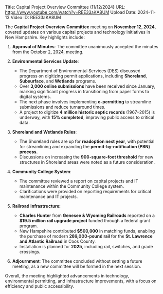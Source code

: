 Title: Capital Project Overview Committee (11/12/2024)
URL: https://www.youtube.com/watch?v=REE33aKA8UM
Upload Date: 2024-11-13
Video ID: REE33aKA8UM

The **Capital Project Overview Committee** meeting on **November 12, 2024**, covered updates on various capital projects and technology initiatives in New Hampshire. Key highlights include:

1. **Approval of Minutes**: The committee unanimously accepted the minutes from the October 2, 2024, meeting.

2. **Environmental Services Update**:  
   - The Department of Environmental Services (DES) discussed progress on digitizing permit applications, including **Shoreland**, **Subsurface**, and **Wetlands** programs.  
   - Over **3,000 online submissions** have been received since January, marking significant progress in transitioning from paper forms to digital systems.  
   - The next phase involves implementing **e-permitting** to streamline submissions and reduce turnaround times.  
   - A project to digitize **4 million historic septic records** (1967–2015) is underway, with **15% completed**, improving public access to critical data.

3. **Shoreland and Wetlands Rules**:  
   - The Shoreland rules are up for **readoption next year**, with potential for streamlining and expanding the **permit-by-notification (PBN) process**.  
   - Discussions on increasing the **900-square-foot threshold** for new structures in Shoreland areas were noted as a future consideration.

4. **Community College System**:  
   - The committee reviewed a report on capital projects and IT maintenance within the Community College system.  
   - Clarifications were provided on reporting requirements for critical maintenance and IT projects.

5. **Railroad Infrastructure**:  
   - **Charles Hunter** from **Genesee & Wyoming Railroads** reported on a **$19.5 million rail upgrade project** funded through a federal grant program.  
   - New Hampshire contributed **$500,000** in matching funds, enabling the purchase of modern **286,000-pound rail** for the **St. Lawrence and Atlantic Railroad** in Coos County.  
   - Installation is planned for **2025**, including rail, switches, and grade crossings.

6. **Adjournment**: The committee concluded without setting a future meeting, as a new committee will be formed in the next session.  

Overall, the meeting highlighted advancements in technology, environmental permitting, and infrastructure improvements, with a focus on efficiency and public accessibility.